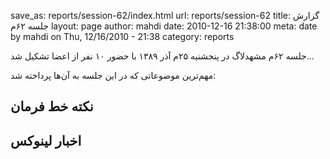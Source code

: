 save_as: reports/session-62/index.html
url: reports/session-62
title: گزارش جلسه ۶۲‌م
layout: page
author: mahdi
date: 2010-12-16 21:38:00
meta: date by mahdi on Thu, 12/16/2010 - 21:38
category: reports

جلسه ۶۲‌م مشهدلاگ در پنجشنبه ۲۵‌م آذر ۱۳۸۹ با حضور ۱۰ نفر از اعضا تشکیل شد...


<!--more-->



مهم‌ترین موضوعاتی که در این جلسه به آن‌ها پرداخته شد:  
## نکته خط فرمان  
## اخبار لینوکس
